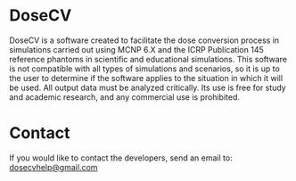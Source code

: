 # DoseCV
DoseCV is a software created to facilitate the dose conversion process in simulations carried out using MCNP 6.X and the ICRP Publication 145 reference phantoms in scientific and educational simulations. This software is not compatible with all types of simulations and scenarios, so it is up to the user to determine if the software applies to the situation in which it will be used. All output data must be analyzed critically. Its use is free for study and academic research, and any commercial use is prohibited. 

# Contact
If you would like to contact the developers, send an email to: dosecvhelp@gmail.com
